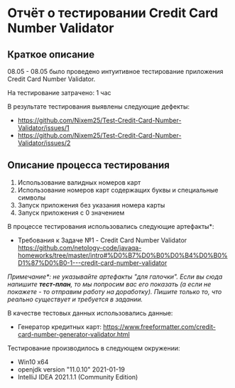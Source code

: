 # Отчёт о тестировании Credit Card Number Validator

## Краткое описание

08.05 - 08.05 было проведено интуитивное тестирование приложения Credit Card Number Validator.

На тестирование затрачено: 1 час

В результате тестирования выявлены следующие дефекты:
* https://github.com/Nixem25/Test-Credit-Card-Number-Validator/issues/1
* https://github.com/Nixem25/Test-Credit-Card-Number-Validator/issues/2

## Описание процесса тестирования
1. Использование валидных номеров карт
2. Использование номеров карт содержащих буквы и специальные символы
3. Запуск приложения без указания номера карты
4. Запуск приложения с 0 значением

В процессе тестирования использовались следующие артефакты*:
* Требования к Задаче №1 - Credit Card Number Validator https://github.com/netology-code/javaqa-homeworks/tree/master/intro#%D0%B7%D0%B0%D0%B4%D0%B0%D1%87%D0%B0-1---credit-card-number-validator



*Примечание\*: не указывайте артефакты "для галочки". Если вы сюда напишите **тест-план**, то мы попросим вас его показать (а если не покажете - то отправим работу на доработку). Пишите только то, что реально существует и требуется в задании.*

В качестве тестовых данных использовались данные:
* Генератор кредитных карт:  https://www.freeformatter.com/credit-card-number-generator-validator.html



Тестирование производилось в следующем окружении:
* Win10 x64
* openjdk version "11.0.10" 2021-01-19
* IntelliJ IDEA 2021.1.1 (Community Edition)

